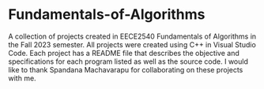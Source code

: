 # Fundamentals-of-Algorithms
A collection of projects created in EECE2540 Fundamentals of Algorithms in the Fall 2023 semester. All projects were created using C++ in Visual Studio Code. 
Each project has a README file that describes the objective and specifications for each program listed as well as the source code. 
I would like to thank Spandana Machavarapu for collaborating on these projects with me. 
